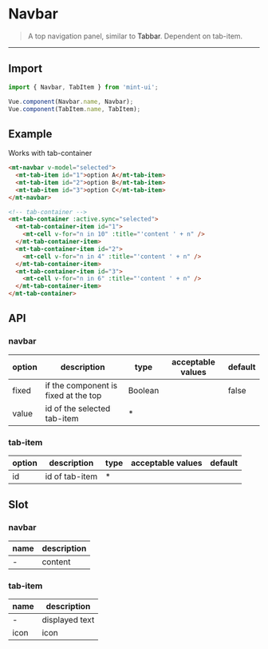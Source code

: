 # Navbar

> A top navigation panel, similar to <a v-link="{path:'/tabbar'}">Tabbar</a>. Dependent on tab-item.

------------

## Import

```javascript
import { Navbar, TabItem } from 'mint-ui';

Vue.component(Navbar.name, Navbar);
Vue.component(TabItem.name, TabItem);
```

## Example
Works with <a v-link="{path:'/tab-container'}">tab-container</a>

```html
<mt-navbar v-model="selected">
  <mt-tab-item id="1">option A</mt-tab-item>
  <mt-tab-item id="2">option B</mt-tab-item>
  <mt-tab-item id="3">option C</mt-tab-item>
</mt-navbar>

<!-- tab-container -->
<mt-tab-container :active.sync="selected">
  <mt-tab-container-item id="1">
    <mt-cell v-for="n in 10" :title="'content ' + n" />
  </mt-tab-container-item>
  <mt-tab-container-item id="2">
    <mt-cell v-for="n in 4" :title="'content ' + n" />
  </mt-tab-container-item>
  <mt-tab-container-item id="3">
    <mt-cell v-for="n in 6" :title="'content ' + n" />
  </mt-tab-container-item>
</mt-tab-container>
```

## API

### navbar

| option | description | type | acceptable values | default |
|------|-------|---------|-------|--------|
| fixed | if the component is fixed at the top | Boolean | | false |
| value | id of the selected tab-item | * | |  |

### tab-item
| option | description | type | acceptable values | default |
|------|-------|---------|-------|--------|
| id | id of tab-item | * | |  |

## Slot
### navbar
| name | description |
|------|--------|
| - | content |

### tab-item
| name | description |
|------|--------|
| - | displayed text |
|icon | icon |


